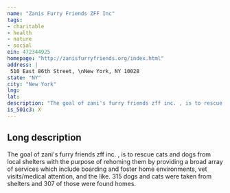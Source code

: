 ```yaml
---
name: "Zanis Furry Friends ZFF Inc"
tags:
- charitable
- health
- nature
- social
ein: 472344925
homepage: "http://zanisfurryfriends.org/index.html"
address: |
 510 East 86th Street, \nNew York, NY 10028
state: "NY"
city: "New York"
lng: 
lat: 
description: "The goal of zani's furry friends zff inc. , is to rescue cats and dogs from local shelters with the purpose of rehoming them by providing a broad array of services which include boarding and foster home environments, vet visits/medical attention, and the like. "
is_501c3: X
---
```


## Long description

The goal of zani's furry friends zff inc. , is to rescue cats and dogs from local shelters with the purpose of rehoming them by providing a broad array of services which include boarding and foster home environments, vet visits/medical attention, and the like. 315 dogs and cats were taken from shelters and 307 of those were found homes. 
